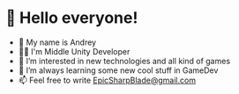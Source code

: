 # 👋 Hello everyone!
- 👨 My name is Andrey
- 👨‍💻 I'm Middle Unity Developer
- 👀 I’m interested in new technologies and all kind of games
- 🌱 I’m always learning some new cool stuff in GameDev 
- 📫 Feel free to write EpicSharpBlade@gmail.com

